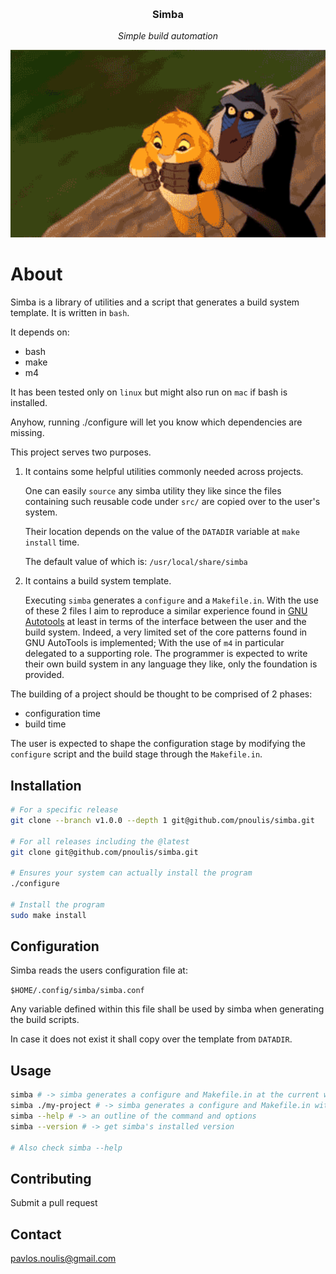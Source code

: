<a name='readme-top'></a>

<br />
<div align='center'>
  <h3 align='center'>Simba</h3>
  <p align='center'>
    <em>Simple build automation</em>
    <br/>
  </p>
</div>

<div align='center'>
  <img width="600px" height="300px" src='assets/simba-flies-away.gif' alt='Simbna gif'/>
</div>

# About

Simba is a library of utilities and a script that generates a build
system template. It is written in `bash`.

It depends on:

- bash
- make
- m4

It has been tested only on `linux` but might also run on `mac` if bash
is installed.

Anyhow, running ./configure will let you know which dependencies are
missing.

This project serves two purposes.

1. It contains some helpful utilities commonly needed across projects.

   One can easily `source` any simba utility they like since the files
   containing such reusable code under `src/` are copied over to the
   user's system.

   Their location depends on the value of the `DATADIR` variable at
   `make install` time.

   The default value of which is: `/usr/local/share/simba`

2. It contains a build system template.

   Executing `simba` generates a `configure` and a `Makefile.in`. With
   the use of these 2 files I aim to reproduce a similar experience
   found in [GNU Autotools](https://www.gnu.org/software/automake/manual/html_node/index.html)
   at least in terms of the interface between the user and the build
   system. Indeed, a very limited set of the core patterns found in
   GNU AutoTools is implemented; With the use of `m4` in particular
   delegated to a supporting role. The programmer is expected to write
   their own build system in any language they like, only the
   foundation is provided.


The building of a project should be thought to be comprised of 2 phases:

- configuration time
- build time

The user is expected to shape the configuration stage by modifying the
`configure` script and the build stage through the `Makefile.in`.

## Installation

```sh
# For a specific release
git clone --branch v1.0.0 --depth 1 git@github.com/pnoulis/simba.git

# For all releases including the @latest
git clone git@github.com/pnoulis/simba.git

# Ensures your system can actually install the program
./configure

# Install the program
sudo make install
```

## Configuration

Simba reads the users configuration file at:

`$HOME/.config/simba/simba.conf`

Any variable defined within this file shall be used by simba when
generating the build scripts.

In case it does not exist it shall copy over the template from
`DATADIR`.

## Usage

```sh
simba # -> simba generates a configure and Makefile.in at the current working directory
simba ./my-project # -> simba generates a configure and Makefile.in with 'my-project'
simba --help # -> an outline of the command and options
simba --version # -> get simba's installed version

# Also check simba --help
```

## Contributing

Submit a pull request

## Contact

pavlos.noulis@gmail.com
